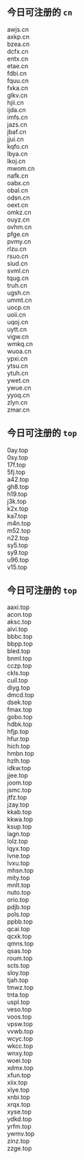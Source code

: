
## 今日可注册的 `cn`
>
awjs.cn   
axkp.cn   
bzea.cn   
dcfx.cn   
entx.cn   
etae.cn   
fdbi.cn   
fquu.cn   
fxka.cn   
glkv.cn   
hjii.cn   
ijda.cn   
imfs.cn   
jazs.cn   
jbaf.cn   
jjui.cn   
kqfo.cn   
lbya.cn   
lkoj.cn   
mwom.cn   
nafk.cn   
oabx.cn   
obal.cn   
odsn.cn   
oext.cn   
omkz.cn   
ouyz.cn   
ovhm.cn   
pfge.cn   
pvmy.cn   
rlzu.cn   
rsuo.cn   
siud.cn   
svml.cn   
tqug.cn   
truh.cn   
ugsh.cn   
ummt.cn   
uocp.cn   
uoii.cn   
uqoj.cn   
uytt.cn   
vigw.cn   
wmkq.cn   
wuoa.cn   
ypxi.cn   
ytsu.cn   
ytuh.cn   
ywet.cn   
ywue.cn   
yyoq.cn   
zlyn.cn   
zmar.cn   


## 今日可注册的 `top`
>
0ay.top   
0sy.top   
17f.top   
5fj.top   
a42.top   
gh8.top   
h19.top   
j3k.top   
k2x.top   
ka7.top   
m4n.top   
m52.top   
n22.top   
sy5.top   
sy9.top   
u96.top   
v15.top   


## 今日可注册的 `top`
>
aaxi.top   
acon.top   
aksc.top   
alvi.top   
bbbc.top   
bbpp.top   
bled.top   
bnml.top   
cczp.top   
ckls.top   
cuil.top   
diyg.top   
dmcd.top   
dsek.top   
fmax.top   
gobo.top   
hdbk.top   
hfjp.top   
hfur.top   
hich.top   
hmbn.top   
hzlh.top   
idkw.top   
jjee.top   
joom.top   
jsmc.top   
jtfz.top   
jzay.top   
kkab.top   
kkwa.top   
ksup.top   
lagn.top   
lolz.top   
lqyx.top   
lvne.top   
lvxu.top   
mhsn.top   
mity.top   
mnlt.top   
nuto.top   
orio.top   
pdjb.top   
pols.top   
ppbb.top   
qcai.top   
qcxk.top   
qmns.top   
qsas.top   
roum.top   
scts.top   
sloy.top   
tjah.top   
tmwz.top   
tnta.top   
uspl.top   
veso.top   
voos.top   
vpsw.top   
vvwb.top   
wcyc.top   
wkcc.top   
wnxy.top   
woei.top   
xdmx.top   
xfun.top   
xiix.top   
xlye.top   
xnbi.top   
xrqx.top   
xyse.top   
ydkd.top   
yrfm.top   
ywmv.top   
zinz.top   
zzge.top   

